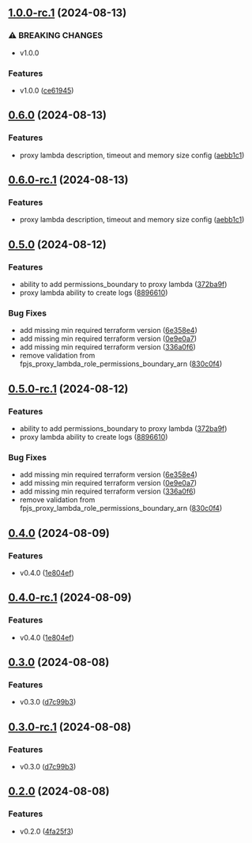 ## [1.0.0-rc.1](https://github.com/fingerprintjs/terraform-aws-fingerprint-cloudfront-proxy-integration/compare/v0.6.0...v1.0.0-rc.1) (2024-08-13)


### ⚠ BREAKING CHANGES

* v1.0.0

### Features

* v1.0.0 ([ce61945](https://github.com/fingerprintjs/terraform-aws-fingerprint-cloudfront-proxy-integration/commit/ce61945ddfc4a51fd7d8c4edf5e790dfc7117aad))

## [0.6.0](https://github.com/fingerprintjs/terraform-aws-fingerprint-cloudfront-proxy-integration/compare/v0.5.0...v0.6.0) (2024-08-13)


### Features

* proxy lambda description, timeout and memory size config ([aebb1c1](https://github.com/fingerprintjs/terraform-aws-fingerprint-cloudfront-proxy-integration/commit/aebb1c132ae44082b17effaf4f8d75cfc271a559))

## [0.6.0-rc.1](https://github.com/fingerprintjs/terraform-aws-fingerprint-cloudfront-proxy-integration/compare/v0.5.0...v0.6.0-rc.1) (2024-08-13)


### Features

* proxy lambda description, timeout and memory size config ([aebb1c1](https://github.com/fingerprintjs/terraform-aws-fingerprint-cloudfront-proxy-integration/commit/aebb1c132ae44082b17effaf4f8d75cfc271a559))

## [0.5.0](https://github.com/fingerprintjs/terraform-aws-fingerprint-cloudfront-proxy-integration/compare/v0.4.0...v0.5.0) (2024-08-12)


### Features

* ability to add permissions_boundary to proxy lambda ([372ba9f](https://github.com/fingerprintjs/terraform-aws-fingerprint-cloudfront-proxy-integration/commit/372ba9faf3c390f2274612220ce39e08cba58f40))
* proxy lambda ability to create logs ([8896610](https://github.com/fingerprintjs/terraform-aws-fingerprint-cloudfront-proxy-integration/commit/8896610bfc1b2dfa7604ece452824ed1df6fb1ce))


### Bug Fixes

* add missing min required terraform version ([6e358e4](https://github.com/fingerprintjs/terraform-aws-fingerprint-cloudfront-proxy-integration/commit/6e358e43d62449372ab7a416cd47784e4abb0a1b))
* add missing min required terraform version ([0e9e0a7](https://github.com/fingerprintjs/terraform-aws-fingerprint-cloudfront-proxy-integration/commit/0e9e0a7fd2cd956c49afdeb2e5d4778b9e95338e))
* add missing min required terraform version ([336a0f6](https://github.com/fingerprintjs/terraform-aws-fingerprint-cloudfront-proxy-integration/commit/336a0f6a44eca2b941508efd6d465b943d0b2eec))
* remove validation from fpjs_proxy_lambda_role_permissions_boundary_arn ([830c0f4](https://github.com/fingerprintjs/terraform-aws-fingerprint-cloudfront-proxy-integration/commit/830c0f48202399b7cacaac357451ba3101072018))

## [0.5.0-rc.1](https://github.com/fingerprintjs/terraform-aws-fingerprint-cloudfront-proxy-integration/compare/v0.4.0...v0.5.0-rc.1) (2024-08-12)


### Features

* ability to add permissions_boundary to proxy lambda ([372ba9f](https://github.com/fingerprintjs/terraform-aws-fingerprint-cloudfront-proxy-integration/commit/372ba9faf3c390f2274612220ce39e08cba58f40))
* proxy lambda ability to create logs ([8896610](https://github.com/fingerprintjs/terraform-aws-fingerprint-cloudfront-proxy-integration/commit/8896610bfc1b2dfa7604ece452824ed1df6fb1ce))


### Bug Fixes

* add missing min required terraform version ([6e358e4](https://github.com/fingerprintjs/terraform-aws-fingerprint-cloudfront-proxy-integration/commit/6e358e43d62449372ab7a416cd47784e4abb0a1b))
* add missing min required terraform version ([0e9e0a7](https://github.com/fingerprintjs/terraform-aws-fingerprint-cloudfront-proxy-integration/commit/0e9e0a7fd2cd956c49afdeb2e5d4778b9e95338e))
* add missing min required terraform version ([336a0f6](https://github.com/fingerprintjs/terraform-aws-fingerprint-cloudfront-proxy-integration/commit/336a0f6a44eca2b941508efd6d465b943d0b2eec))
* remove validation from fpjs_proxy_lambda_role_permissions_boundary_arn ([830c0f4](https://github.com/fingerprintjs/terraform-aws-fingerprint-cloudfront-proxy-integration/commit/830c0f48202399b7cacaac357451ba3101072018))

## [0.4.0](https://github.com/fingerprintjs/terraform-aws-fingerprint-cloudfront-proxy-integration/compare/v0.3.0...v0.4.0) (2024-08-09)


### Features

* v0.4.0 ([1e804ef](https://github.com/fingerprintjs/terraform-aws-fingerprint-cloudfront-proxy-integration/commit/1e804ef732cf6015ea8fba7410ae95586c87cc76))

## [0.4.0-rc.1](https://github.com/fingerprintjs/terraform-aws-fingerprint-cloudfront-proxy-integration/compare/v0.3.0...v0.4.0-rc.1) (2024-08-09)


### Features

* v0.4.0 ([1e804ef](https://github.com/fingerprintjs/terraform-aws-fingerprint-cloudfront-proxy-integration/commit/1e804ef732cf6015ea8fba7410ae95586c87cc76))

## [0.3.0](https://github.com/fingerprintjs/terraform-aws-fingerprint-cloudfront-proxy-integration/compare/v0.2.0...v0.3.0) (2024-08-08)


### Features

* v0.3.0 ([d7c99b3](https://github.com/fingerprintjs/terraform-aws-fingerprint-cloudfront-proxy-integration/commit/d7c99b34039147b2822125c1360bd056b2d11199))

## [0.3.0-rc.1](https://github.com/fingerprintjs/terraform-aws-fingerprint-cloudfront-proxy-integration/compare/v0.2.0...v0.3.0-rc.1) (2024-08-08)


### Features

* v0.3.0 ([d7c99b3](https://github.com/fingerprintjs/terraform-aws-fingerprint-cloudfront-proxy-integration/commit/d7c99b34039147b2822125c1360bd056b2d11199))

## [0.2.0](https://github.com/fingerprintjs/terraform-aws-fingerprint-cloudfront-proxy-integration/compare/v0.1.3...v0.2.0) (2024-08-08)


### Features

* v0.2.0 ([4fa25f3](https://github.com/fingerprintjs/terraform-aws-fingerprint-cloudfront-proxy-integration/commit/4fa25f30deae9272143f822749d055124e0f69f5))
